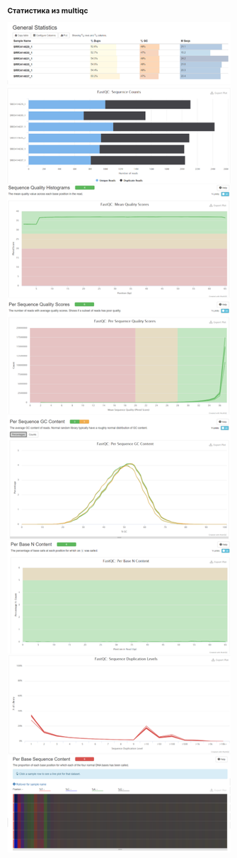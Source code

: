 ### Статистика из multiqc
![](https://github.com/kolbunovaa/images/blob/main/2021-11-26_00-34-58.png)
![](https://github.com/kolbunovaa/images/blob/main/2021-11-26_00-35-30.png)
![](https://github.com/kolbunovaa/images/blob/main/2021-11-26_00-36-00.png)
![](https://github.com/kolbunovaa/images/blob/main/2021-11-26_00-36-21.png)
![](https://github.com/kolbunovaa/images/blob/main/2021-11-26_00-37-03.png)
![](https://github.com/kolbunovaa/images/blob/main/2021-11-26_00-37-40.png)
![](https://github.com/kolbunovaa/images/blob/main/2021-11-26_00-38-03.png)
![](https://github.com/kolbunovaa/images/blob/main/2021-11-26_00-38-36.png)
